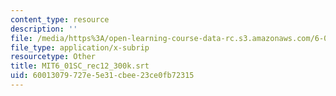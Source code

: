 ```yaml
---
content_type: resource
description: ''
file: /media/https%3A/open-learning-course-data-rc.s3.amazonaws.com/6-01sc-introduction-to-electrical-engineering-and-computer-science-i-spring-2011/60013079727e5e31cbee23ce0fb72315_MIT6_01SC_rec12_300k.srt
file_type: application/x-subrip
resourcetype: Other
title: MIT6_01SC_rec12_300k.srt
uid: 60013079-727e-5e31-cbee-23ce0fb72315
---
```

